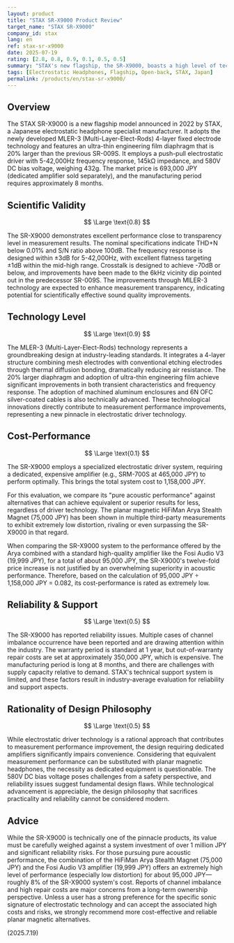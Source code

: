 ```yaml
---
layout: product
title: "STAX SR-X9000 Product Review"
target_name: "STAX SR-X9000"
company_id: stax
lang: en
ref: stax-sr-x9000
date: 2025-07-19
rating: [2.8, 0.8, 0.9, 0.1, 0.5, 0.5]
summary: "STAX's new flagship, the SR-X9000, boasts a high level of technology with its MILER-3 driver, but its overall rating is hampered by whether its performance justifies a system cost exceeding 1 million JPY."
tags: [Electrostatic Headphones, Flagship, Open-back, STAX, Japan]
permalink: /products/en/stax-sr-x9000/
---
```


## Overview

The STAX SR-X9000 is a new flagship model announced in 2022 by STAX, a Japanese electrostatic headphone specialist manufacturer. It adopts the newly developed MLER-3 (Multi-Layer-Elect-Rods) 4-layer fixed electrode technology and features an ultra-thin engineering film diaphragm that is 20% larger than the previous SR-009S. It employs a push-pull electrostatic driver with 5-42,000Hz frequency response, 145kΩ impedance, and 580V DC bias voltage, weighing 432g. The market price is 693,000 JPY (dedicated amplifier sold separately), and the manufacturing period requires approximately 8 months.

## Scientific Validity

$$ \Large \text{0.8} $$

The SR-X9000 demonstrates excellent performance close to transparency level in measurement results. The nominal specifications indicate THD+N below 0.01% and S/N ratio above 100dB. The frequency response is designed within ±3dB for 5-42,000Hz, with excellent flatness targeting ±1dB within the mid-high range. Crosstalk is designed to achieve -70dB or below, and improvements have been made to the 6kHz vicinity dip pointed out in the predecessor SR-009S. The improvements through MILER-3 technology are expected to enhance measurement transparency, indicating potential for scientifically effective sound quality improvements.

## Technology Level

$$ \Large \text{0.9} $$

The MLER-3 (Multi-Layer-Elect-Rods) technology represents a groundbreaking design at industry-leading standards. It integrates a 4-layer structure combining mesh electrodes with conventional etching electrodes through thermal diffusion bonding, dramatically reducing air resistance. The 20% larger diaphragm and adoption of ultra-thin engineering film achieve significant improvements in both transient characteristics and frequency response. The adoption of machined aluminum enclosures and 6N OFC silver-coated cables is also technically advanced. These technological innovations directly contribute to measurement performance improvements, representing a new pinnacle in electrostatic driver technology.

## Cost-Performance

$$ \Large \text{0.1} $$

The SR-X9000 employs a specialized electrostatic driver system, requiring a dedicated, expensive amplifier (e.g., SRM-700S at 465,000 JPY) to perform optimally. This brings the total system cost to 1,158,000 JPY.

For this evaluation, we compare its "pure acoustic performance" against alternatives that can achieve equivalent or superior results for less, regardless of driver technology. The planar magnetic HiFiMan Arya Stealth Magnet (75,000 JPY) has been shown in multiple third-party measurements to exhibit extremely low distortion, rivaling or even surpassing the SR-X9000 in that regard.

When comparing the SR-X9000 system to the performance offered by the Arya combined with a standard high-quality amplifier like the Fosi Audio V3 (19,999 JPY), for a total of about 95,000 JPY, the SR-X9000's twelve-fold price increase is not justified by an overwhelming superiority in acoustic performance. Therefore, based on the calculation of 95,000 JPY ÷ 1,158,000 JPY = 0.082, its cost-performance is rated as extremely low.

## Reliability & Support

$$ \Large \text{0.5} $$

The SR-X9000 has reported reliability issues. Multiple cases of channel imbalance occurrence have been reported and are drawing attention within the industry. The warranty period is standard at 1 year, but out-of-warranty repair costs are set at approximately 350,000 JPY, which is expensive. The manufacturing period is long at 8 months, and there are challenges with supply capacity relative to demand. STAX's technical support system is limited, and these factors result in industry-average evaluation for reliability and support aspects.

## Rationality of Design Philosophy

$$ \Large \text{0.5} $$

While electrostatic driver technology is a rational approach that contributes to measurement performance improvement, the design requiring dedicated amplifiers significantly impairs convenience. Considering that equivalent measurement performance can be substituted with planar magnetic headphones, the necessity as dedicated equipment is questionable. The 580V DC bias voltage poses challenges from a safety perspective, and reliability issues suggest fundamental design flaws. While technological advancement is appreciable, the design philosophy that sacrifices practicality and reliability cannot be considered modern.

## Advice

While the SR-X9000 is technically one of the pinnacle products, its value must be carefully weighed against a system investment of over 1 million JPY and significant reliability risks. For those pursuing pure acoustic performance, the combination of the HiFiMan Arya Stealth Magnet (75,000 JPY) and the Fosi Audio V3 amplifier (19,999 JPY) offers an extremely high level of performance (especially low distortion) for about 95,000 JPY—roughly 8% of the SR-X9000 system's cost. Reports of channel imbalance and high repair costs are major concerns from a long-term ownership perspective. Unless a user has a strong preference for the specific sonic signature of electrostatic technology and can accept the associated high costs and risks, we strongly recommend more cost-effective and reliable planar magnetic alternatives.

(2025.7.19)